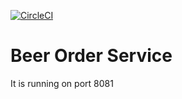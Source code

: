 [![CircleCI](https://circleci.com/gh/sayantjm/sfguru-beer-order-service.svg?style=svg)](https://circleci.com/gh/sayantjm/sfguru-beer-order-service)

# Beer Order Service
It is running on port 8081
